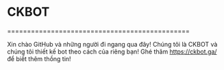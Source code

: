 # CKBOT
==============================================

Xin chào GitHub và những người đi ngang qua đây! Chúng tôi là CKBOT và chúng tôi thiết kế bot theo cách của riêng bạn! Ghé thăm https://ckbot.ga/ để biết thêm thồng tin!